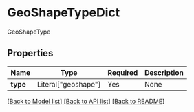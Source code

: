 # GeoShapeTypeDict

GeoShapeType

## Properties
| Name | Type | Required | Description |
| ------------ | ------------- | ------------- | ------------- |
**type** | Literal["geoshape"] | Yes | None |


[[Back to Model list]](../../../README.md#models-v2-link) [[Back to API list]](../../../README.md#apis-v2-link) [[Back to README]](../../../README.md)
